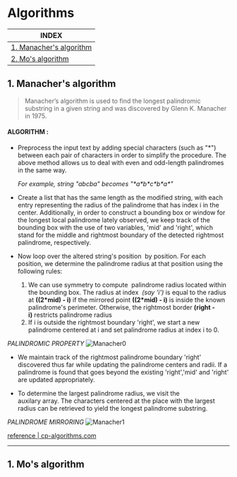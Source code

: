 # Algorithms

|INDEX|
| -------- | 
|[1. Manacher's algorithm](https://github.com/d2ep4k/Algorithms/blob/main/README.md#1-manachers-algorithm)|
|[2. Mo's algorithm](https://github.com/d2ep4k/Algorithms/tree/main#2-mos-algorithm)|


## 1. Manacher's algorithm
> Manacher’s algorithm is used to find the longest palindromic substring in a given string and was discovered by Glenn K. Manacher in 1975.

#### ALGORITHM :

- Preprocess the input text by adding special characters (such as "*") between each pair of characters in order to simplify the procedure. The above method allows us to deal with even and odd-length palindromes in the same way.

     *For example, string "abcba" becomes "\*a\*b\*c\*b\*a\*"*
  
- Create a list that has the same length as the modified string, with each entry representing the radius of the palindrome that has index i in the center. Additionally, in order to construct a bounding box or window for the longest local palindrome lately observed, we keep track of the bounding box with the use of two variables, 'mid' and 'right', which stand for the middle and rightmost boundary of the detected rightmost palindrome, respectively.

- Now loop over the altered string's position  by position. For each position, we determine the palindrome radius at that position using the following rules:
  1. We can use symmetry to compute  palindrome radius located within the bounding box. The radius at index  *(say 'i')* is equal to the radius at **((2*mid) - i)** if the mirrored point **((2*mid) - i)** is inside the known palindrome's perimeter. Otherwise, the rightmost border **(right - i)** restricts palindrome radius
  2. If i is outside the rightmost boundary 'right', we start a new palindrome centered at i and set palindrome radius at index i to 0.

*PALINDROMIC PROPERTY*
![Manacher0](https://github.com/d2ep4k/Algorithms/assets/143197927/a7d0455b-f9c3-405d-9c54-0608c29d5393)

- We maintain track of the rightmost palindrome boundary 'right' discovered thus far while updating the palindrome centers and radii. If a palindrome is found that goes beyond the existing 'right','mid' and 'right' are updated appropriately.

- To determine the largest palindrome radius, we visit the auxilary array. The characters centered at the place with the largest radius can be retrieved to yield the longest palindrome substring.

*PALINDROME MIRRORING*
  ![Manacher1](https://github.com/d2ep4k/Algorithms/assets/143197927/75d10e29-d62d-4728-b6e1-1a0070dd66fc)
  
[reference | cp-algorithms.com](https://cp-algorithms.com/string/manacher.html)
<br>

---

## 1. Mo's algorithm
